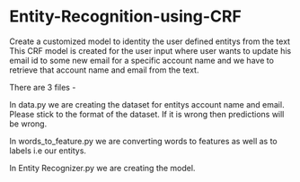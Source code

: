 # Entity-Recognition-using-CRF
Create a customized model to identity the user defined entitys from the text
This CRF model is created for the user input where user wants to update his email id to some new email for a specific account name and we have to retrieve that account name and email from the text.

There are 3 files -

In data.py we are creating the dataset for entitys account name and email. Please stick to the format of the dataset. If it is wrong then predictions will be wrong.

In words_to_feature.py we are converting words to features as well as to labels i.e our entitys.

In Entity Recognizer.py we are creating the model.
